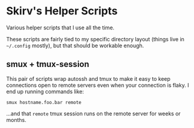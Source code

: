 # Skirv's Helper Scripts

Various helper scripts that I use all the time.

These scripts are fairly tied to my specific directory layout (things live
in `~/.config` mostly), but that should be workable enough.

## smux + tmux-session

This pair of scripts wrap autossh and tmux to make it easy to keep
connections open to remote servers even when your connection is flaky.  I
end up running commands like:

    smux hostname.foo.bar remote

...and that `remote` tmux session runs on the remote server for weeks or
months.

